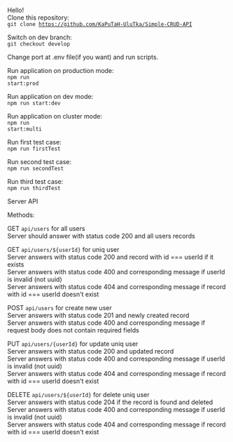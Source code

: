 Hello!<br/>
Clone this repository:<br/>
<code>git clone https://github.com/KaPuTaH-UluTka/Simple-CRUD-API </code>

Switch on dev branch:<br/>
<code>git checkout develop</code>

Change port at .env file(if you want) and run scripts.

Run application on production mode:<br/>
<code>npm run start:prod</code>

Run application on dev mode:<br/>
<code>npm run start:dev</code>

Run application on cluster mode:<br/>
<code>npm run start:multi</code>

Run first test case:<br/>
<code>npm run firstTest</code>

Run second test case:<br/>
<code>npm run secondTest</code>

Run third test case:<br/>
<code>npm run thirdTest</code> 

Server API

Methods:

GET
<code>api/users</code>  for all users<br/>
Server should answer with status code 200 and all users records

GET
<code>api/users/${userId}</code> for uniq user<br/>
Server answers with status code 200 and record with id === userId if it exists
<br/>Server answers with status code 400 and corresponding message if userId is invalid (not uuid)
<br/>Server answers with status code 404 and corresponding message if record with id === userId doesn't exist

POST
<code>api/users</code>  for create new user<br/>
Server answers with status code 201 and newly created record
<br/>Server answers with status code 400 and corresponding message if request body does not contain required fields

PUT 
<code>api/users/{userId}</code>  for update uniq user<br/>
Server answers with status code 200 and updated record
<br/>Server answers with status code 400 and corresponding message if userId is invalid (not uuid)
<br/>Server answers with status code 404 and corresponding message if record with id === userId doesn't exist

DELETE 
<code>api/users/${userId}</code>  for delete uniq user<br/>
Server answers with status code 204 if the record is found and deleted
<br/>Server answers with status code 400 and corresponding message if userId is invalid (not uuid)
<br/>Server answers with status code 404 and corresponding message if record with id === userId doesn't exist
